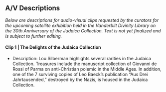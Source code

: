 ## A/V Descriptions

_Below are descriptions for audio-visual clips requested by the curators for the upcoming satellite exhibition held in 
the Vanderbilt Divinity Library on the 30th Anniversary of the Judaica Collection. Text is not yet finalized and is subject to further editing._

#### Clip 1 | The Delights of the Judaica Collection
* Description: Lou Silberman highlights several rarities in the Judaica Collection. Treasures include the manuscript 
collection of Giovanni de Rossi of Parma on anti-Christian polemic in the Middle Ages. In addition, one of the 7 
surviving copies of Leo Baeck’s publication “Aus Drei Jahrtausended,” destroyed by the Nazis, is housed in the Judaica 
Collection.
